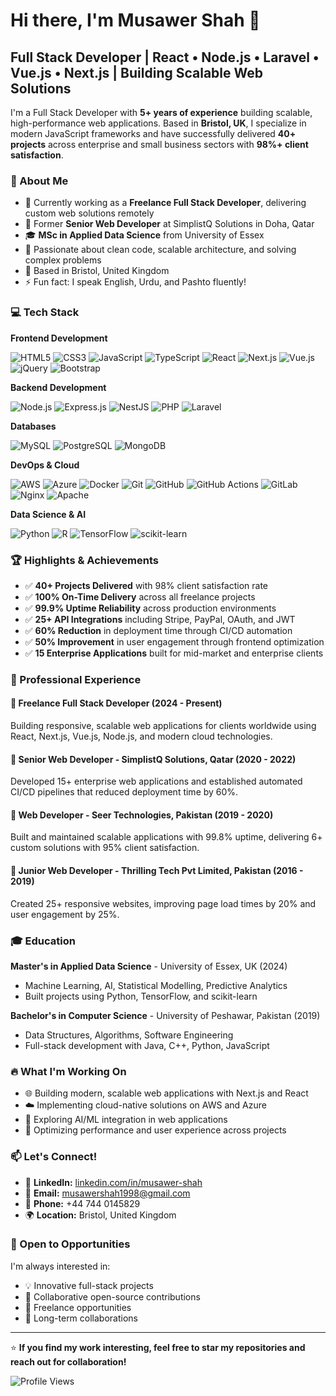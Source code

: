 # Hi there, I'm Musawer Shah 👋

## Full Stack Developer | React • Node.js • Laravel • Vue.js • Next.js | Building Scalable Web Solutions

I'm a Full Stack Developer with **5+ years of experience** building scalable, high-performance web applications. Based in **Bristol, UK**, I specialize in modern JavaScript frameworks and have successfully delivered **40+ projects** across enterprise and small business sectors with **98%+ client satisfaction**.

### 🚀 About Me

- 🔭 Currently working as a **Freelance Full Stack Developer**, delivering custom web solutions remotely
- 💼 Former **Senior Web Developer** at SimplistQ Solutions in Doha, Qatar
- 🎓 **MSc in Applied Data Science** from University of Essex
- 🌱 Passionate about clean code, scalable architecture, and solving complex problems
- 📍 Based in Bristol, United Kingdom
- ⚡ Fun fact: I speak English, Urdu, and Pashto fluently!

### 💻 Tech Stack

**Frontend Development**

![HTML5](https://img.shields.io/badge/HTML5-E34F26?style=for-the-badge&logo=html5&logoColor=white)
![CSS3](https://img.shields.io/badge/CSS3-1572B6?style=for-the-badge&logo=css3&logoColor=white)
![JavaScript](https://img.shields.io/badge/JavaScript-F7DF1E?style=for-the-badge&logo=javascript&logoColor=black)
![TypeScript](https://img.shields.io/badge/TypeScript-3178C6?style=for-the-badge&logo=typescript&logoColor=white)
![React](https://img.shields.io/badge/React-61DAFB?style=for-the-badge&logo=react&logoColor=black)
![Next.js](https://img.shields.io/badge/Next.js-000000?style=for-the-badge&logo=next.js&logoColor=white)
![Vue.js](https://img.shields.io/badge/Vue.js-4FC08D?style=for-the-badge&logo=vue.js&logoColor=white)
![jQuery](https://img.shields.io/badge/jQuery-0769AD?style=for-the-badge&logo=jquery&logoColor=white)
![Bootstrap](https://img.shields.io/badge/Bootstrap-7952B3?style=for-the-badge&logo=bootstrap&logoColor=white)

**Backend Development**

![Node.js](https://img.shields.io/badge/Node.js-339933?style=for-the-badge&logo=node.js&logoColor=white)
![Express.js](https://img.shields.io/badge/Express.js-000000?style=for-the-badge&logo=express&logoColor=white)
![NestJS](https://img.shields.io/badge/NestJS-E0234E?style=for-the-badge&logo=nestjs&logoColor=white)
![PHP](https://img.shields.io/badge/PHP-777BB4?style=for-the-badge&logo=php&logoColor=white)
![Laravel](https://img.shields.io/badge/Laravel-FF2D20?style=for-the-badge&logo=laravel&logoColor=white)

**Databases**

![MySQL](https://img.shields.io/badge/MySQL-4479A1?style=for-the-badge&logo=mysql&logoColor=white)
![PostgreSQL](https://img.shields.io/badge/PostgreSQL-4169E1?style=for-the-badge&logo=postgresql&logoColor=white)
![MongoDB](https://img.shields.io/badge/MongoDB-47A248?style=for-the-badge&logo=mongodb&logoColor=white)

**DevOps & Cloud**

![AWS](https://img.shields.io/badge/AWS-232F3E?style=for-the-badge&logo=amazon-aws&logoColor=white)
![Azure](https://img.shields.io/badge/Azure-0078D4?style=for-the-badge&logo=microsoft-azure&logoColor=white)
![Docker](https://img.shields.io/badge/Docker-2496ED?style=for-the-badge&logo=docker&logoColor=white)
![Git](https://img.shields.io/badge/Git-F05032?style=for-the-badge&logo=git&logoColor=white)
![GitHub](https://img.shields.io/badge/GitHub-181717?style=for-the-badge&logo=github&logoColor=white)
![GitHub Actions](https://img.shields.io/badge/GitHub_Actions-2088FF?style=for-the-badge&logo=github-actions&logoColor=white)
![GitLab](https://img.shields.io/badge/GitLab-FC6D26?style=for-the-badge&logo=gitlab&logoColor=white)
![Nginx](https://img.shields.io/badge/Nginx-009639?style=for-the-badge&logo=nginx&logoColor=white)
![Apache](https://img.shields.io/badge/Apache-D22128?style=for-the-badge&logo=apache&logoColor=white)

**Data Science & AI**

![Python](https://img.shields.io/badge/Python-3776AB?style=for-the-badge&logo=python&logoColor=white)
![R](https://img.shields.io/badge/R-276DC3?style=for-the-badge&logo=r&logoColor=white)
![TensorFlow](https://img.shields.io/badge/TensorFlow-FF6F00?style=for-the-badge&logo=tensorflow&logoColor=white)
![scikit-learn](https://img.shields.io/badge/scikit--learn-F7931E?style=for-the-badge&logo=scikit-learn&logoColor=white)

### 🏆 Highlights & Achievements

- ✅ **40+ Projects Delivered** with 98% client satisfaction rate
- ✅ **100% On-Time Delivery** across all freelance projects
- ✅ **99.9% Uptime Reliability** across production environments
- ✅ **25+ API Integrations** including Stripe, PayPal, OAuth, and JWT
- ✅ **60% Reduction** in deployment time through CI/CD automation
- ✅ **50% Improvement** in user engagement through frontend optimization
- ✅ **15 Enterprise Applications** built for mid-market and enterprise clients

### 💼 Professional Experience

#### 🔹 Freelance Full Stack Developer (2024 - Present)
Building responsive, scalable web applications for clients worldwide using React, Next.js, Vue.js, Node.js, and modern cloud technologies.

#### 🔹 Senior Web Developer - SimplistQ Solutions, Qatar (2020 - 2022)
Developed 15+ enterprise web applications and established automated CI/CD pipelines that reduced deployment time by 60%.

#### 🔹 Web Developer - Seer Technologies, Pakistan (2019 - 2020)
Built and maintained scalable applications with 99.8% uptime, delivering 6+ custom solutions with 95% client satisfaction.

#### 🔹 Junior Web Developer - Thrilling Tech Pvt Limited, Pakistan (2016 - 2019)
Created 25+ responsive websites, improving page load times by 20% and user engagement by 25%.

### 🎓 Education

**Master's in Applied Data Science** - University of Essex, UK (2024)
- Machine Learning, AI, Statistical Modelling, Predictive Analytics
- Built projects using Python, TensorFlow, and scikit-learn

**Bachelor's in Computer Science** - University of Peshawar, Pakistan (2019)
- Data Structures, Algorithms, Software Engineering
- Full-stack development with Java, C++, Python, JavaScript


### 🔥 What I'm Working On

- 🌐 Building modern, scalable web applications with Next.js and React
- ☁️ Implementing cloud-native solutions on AWS and Azure
- 🤖 Exploring AI/ML integration in web applications
- 🚀 Optimizing performance and user experience across projects

### 📫 Let's Connect!

- 💼 **LinkedIn:** [linkedin.com/in/musawer-shah](https://linkedin.com/in/musawershah1598)
- 📧 **Email:** musawershah1998@gmail.com
- 📱 **Phone:** +44 744 0145829
- 🌍 **Location:** Bristol, United Kingdom

### 🤝 Open to Opportunities

I'm always interested in:
- 💡 Innovative full-stack projects
- 🌟 Collaborative open-source contributions
- 💼 Freelance opportunities
- 🎯 Long-term collaborations

---

⭐️ **If you find my work interesting, feel free to star my repositories and reach out for collaboration!**

![Profile Views](https://komarev.com/ghpvc/?username=musawershah1598&color=blue&style=flat-square)

